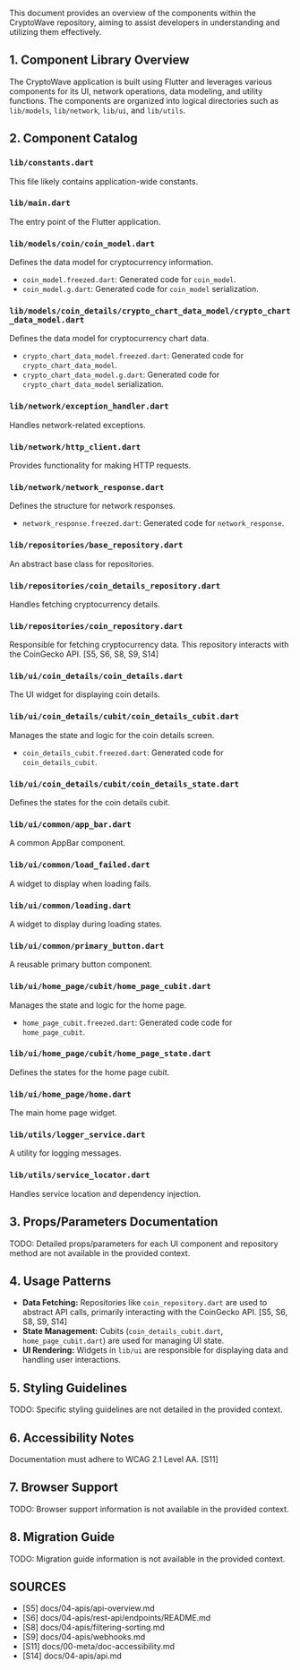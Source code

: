 This document provides an overview of the components within the CryptoWave repository, aiming to assist developers in understanding and utilizing them effectively.

## 1. Component Library Overview

The CryptoWave application is built using Flutter and leverages various components for its UI, network operations, data modeling, and utility functions. The components are organized into logical directories such as `lib/models`, `lib/network`, `lib/ui`, and `lib/utils`.

## 2. Component Catalog

### `lib/constants.dart`

This file likely contains application-wide constants.

### `lib/main.dart`

The entry point of the Flutter application.

### `lib/models/coin/coin_model.dart`

Defines the data model for cryptocurrency information.
- `coin_model.freezed.dart`: Generated code for `coin_model`.
- `coin_model.g.dart`: Generated code for `coin_model` serialization.

### `lib/models/coin_details/crypto_chart_data_model/crypto_chart_data_model.dart`

Defines the data model for cryptocurrency chart data.
- `crypto_chart_data_model.freezed.dart`: Generated code for `crypto_chart_data_model`.
- `crypto_chart_data_model.g.dart`: Generated code for `crypto_chart_data_model` serialization.

### `lib/network/exception_handler.dart`

Handles network-related exceptions.

### `lib/network/http_client.dart`

Provides functionality for making HTTP requests.

### `lib/network/network_response.dart`

Defines the structure for network responses.
- `network_response.freezed.dart`: Generated code for `network_response`.

### `lib/repositories/base_repository.dart`

An abstract base class for repositories.

### `lib/repositories/coin_details_repository.dart`

Handles fetching cryptocurrency details.

### `lib/repositories/coin_repository.dart`

Responsible for fetching cryptocurrency data. This repository interacts with the CoinGecko API. [S5, S6, S8, S9, S14]

### `lib/ui/coin_details/coin_details.dart`

The UI widget for displaying coin details.

### `lib/ui/coin_details/cubit/coin_details_cubit.dart`

Manages the state and logic for the coin details screen.
- `coin_details_cubit.freezed.dart`: Generated code for `coin_details_cubit`.

### `lib/ui/coin_details/cubit/coin_details_state.dart`

Defines the states for the coin details cubit.

### `lib/ui/common/app_bar.dart`

A common AppBar component.

### `lib/ui/common/load_failed.dart`

A widget to display when loading fails.

### `lib/ui/common/loading.dart`

A widget to display during loading states.

### `lib/ui/common/primary_button.dart`

A reusable primary button component.

### `lib/ui/home_page/cubit/home_page_cubit.dart`

Manages the state and logic for the home page.
- `home_page_cubit.freezed.dart`: Generated code code for `home_page_cubit`.

### `lib/ui/home_page/cubit/home_page_state.dart`

Defines the states for the home page cubit.

### `lib/ui/home_page/home.dart`

The main home page widget.

### `lib/utils/logger_service.dart`

A utility for logging messages.

### `lib/utils/service_locator.dart`

Handles service location and dependency injection.

## 3. Props/Parameters Documentation

TODO: Detailed props/parameters for each UI component and repository method are not available in the provided context.

## 4. Usage Patterns

*   **Data Fetching:** Repositories like `coin_repository.dart` are used to abstract API calls, primarily interacting with the CoinGecko API. [S5, S6, S8, S9, S14]
*   **State Management:** Cubits (`coin_details_cubit.dart`, `home_page_cubit.dart`) are used for managing UI state.
*   **UI Rendering:** Widgets in `lib/ui` are responsible for displaying data and handling user interactions.

## 5. Styling Guidelines

TODO: Specific styling guidelines are not detailed in the provided context.

## 6. Accessibility Notes

Documentation must adhere to WCAG 2.1 Level AA. [S11]

## 7. Browser Support

TODO: Browser support information is not available in the provided context.

## 8. Migration Guide

TODO: Migration guide information is not available in the provided context.

## SOURCES

- [S5] docs/04-apis/api-overview.md
- [S6] docs/04-apis/rest-api/endpoints/README.md
- [S8] docs/04-apis/filtering-sorting.md
- [S9] docs/04-apis/webhooks.md
- [S11] docs/00-meta/doc-accessibility.md
- [S14] docs/04-apis/api.md